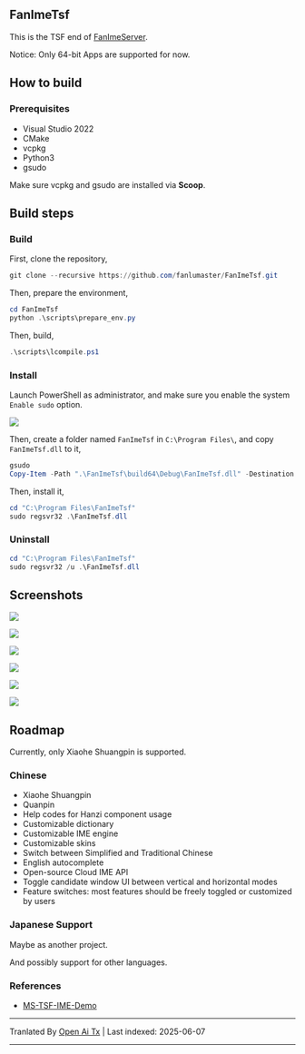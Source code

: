 ## FanImeTsf

This is the TSF end of [FanImeServer](https://github.com/fanlumaster/FanImeServer).

Notice: Only 64-bit Apps are supported for now.

## How to build

### Prerequisites

- Visual Studio 2022
- CMake
- vcpkg
- Python3
- gsudo

Make sure vcpkg and gsudo are installed via **Scoop**.

## Build steps

### Build

First, clone the repository,

```powershell
git clone --recursive https://github.com/fanlumaster/FanImeTsf.git
```

Then, prepare the environment,

```powershell
cd FanImeTsf
python .\scripts\prepare_env.py
```

Then, build,

```powershell
.\scripts\lcompile.ps1
```

### Install

Launch PowerShell as administrator, and make sure you enable the system `Enable sudo` option.

![](https://i.postimg.cc/zJCn9Cnn/image.png)

Then, create a folder named `FanImeTsf` in `C:\Program Files\`, and copy `FanImeTsf.dll` to it,

```powershell
gsudo
Copy-Item -Path ".\FanImeTsf\build64\Debug\FanImeTsf.dll" -Destination "C:\Program Files\FanImeTsf"
```

Then, install it,

```powershell
cd "C:\Program Files\FanImeTsf"
sudo regsvr32 .\FanImeTsf.dll
```

### Uninstall

```powershell
cd "C:\Program Files\FanImeTsf"
sudo regsvr32 /u .\FanImeTsf.dll
```

## Screenshots

![](https://i.postimg.cc/v8Bpx6Gf/image.png)

![](https://i.postimg.cc/ssBgtM5M/image.png)

![](https://i.postimg.cc/ryDqXH0B/image.png)

![](https://i.postimg.cc/2m9WJTgR/image.png)

![](https://i.postimg.cc/L96qQZT8/image.png)

![](https://i.postimg.cc/FNcz9QTv/image.png)

## Roadmap

Currently, only Xiaohe Shuangpin is supported.

### Chinese

- Xiaohe Shuangpin
- Quanpin
- Help codes for Hanzi component usage
- Customizable dictionary
- Customizable IME engine
- Customizable skins
- Switch between Simplified and Traditional Chinese
- English autocomplete
- Open-source Cloud IME API
- Toggle candidate window UI between vertical and horizontal modes
- Feature switches: most features should be freely toggled or customized by users

### Japanese Support

Maybe as another project.

And possibly support for other languages.

### References

- [MS-TSF-IME-Demo](https://github.com/microsoft/Windows-classic-samples/tree/main/Samples/IME/cpp/SampleIME)

---

Tranlated By [Open Ai Tx](https://github.com/OpenAiTx/OpenAiTx) | Last indexed: 2025-06-07

---